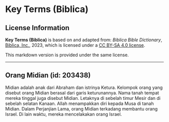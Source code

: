 # Key Terms (Biblica)

## License Information

**Key Terms (Biblica)** is based on and adapted from: _Biblica Bible Dictionary_, [Biblica, Inc.](https://www.biblica.com/), 2023, which is licensed under a [CC BY-SA 4.0 license](https://creativecommons.org/licenses/by-sa/4.0/legalcode.en).

This markdown version is provided under the same license.



--------------------------------

## Orang Midian (id: 203438)

Midian adalah anak dari Abraham dan istrinya Ketura. Kelompok orang yang disebut orang Midian berasal dari garis keturunannya. Nama tanah tempat mereka tinggal juga disebut Midian. Letaknya di sebelah timur Mesir dan di sebelah selatan Kanaan. Allah menampakkan diri kepada Musa di tanah Midian. Dalam Perjanjian Lama, orang Midian terkadang membantu orang Israel. Di lain waktu, mereka mencelakakan orang Israel.


